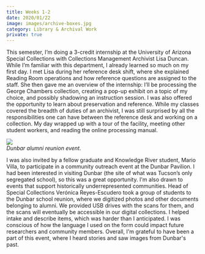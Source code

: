```yaml
---
title: Weeks 1-2
date: 2020/01/22
image: images/archive-boxes.jpg
category: Library & Archival Work
private: true
---
```


This semester, I’m doing a 3-credit internship at the University of Arizona Special Collections with Collections Management Archivist Lisa Duncan. While I’m familiar with this department, I already learned so much on my first day. I met Lisa during her reference desk shift, where she explained Reading Room operations and how reference questions are assigned to the staff. She then gave me an overview of the internship: I’ll be processing the George Chambers collection, creating a pop-up exhibit on a topic of my choice, and possibly shadowing an instruction session. I was also offered the opportunity to learn about preservation and reference. While my classes covered the breadth of duties of an archivist, I was still surprised by all the responsibilities one can have between the reference desk and working on a collection. My day wrapped up with a tour of the facility, meeting other student workers, and reading the online processing manual.

![](../images/dunbar-alumni.jpg)  
_Dunbar alumni reunion event._

I was also invited by a fellow graduate and Knowledge River student, Mario Villa, to participate in a community outreach event at the Dunbar Pavilion. I had been interested in visiting Dunbar (the site of what was Tucson’s only segregated school), so this was a great opportunity. I'm also drawn to events that support historically underrepresented communities. Head of Special Collections Verónica Reyes-Escudero took a group of students to the Dunbar school reunion, where we digitized photos and other documents belonging to alumni. We provided USB drives with the scans for them, and the scans will eventually be accessible in our digital collections. I helped intake and describe items, which was harder than I anticipated. I was conscious of how the language I used on the form could impact future researchers and community members. Overall, I'm grateful to have been a part of this event, where I heard stories and saw images from Dunbar's past.
